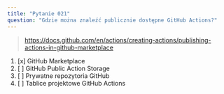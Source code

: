 ```yaml
---
title: "Pytanie 021"
question: "Gdzie można znaleźć publicznie dostępne GitHub Actions?"
---
```



> https://docs.github.com/en/actions/creating-actions/publishing-actions-in-github-marketplace
1. [x] GitHub Marketplace  
1. [ ] GitHub Public Action Storage  
1. [ ] Prywatne repozytoria GitHub  
1. [ ] Tablice projektowe GitHub Actions  
